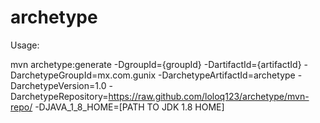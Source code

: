 # archetype

Usage:

mvn archetype:generate -DgroupId={groupId} -DartifactId={artifactId} -DarchetypeGroupId=mx.com.gunix -DarchetypeArtifactId=archetype -DarchetypeVersion=1.0 -DarchetypeRepository=https://raw.github.com/loloq123/archetype/mvn-repo/ -DJAVA_1_8_HOME=[PATH TO JDK 1.8 HOME]
